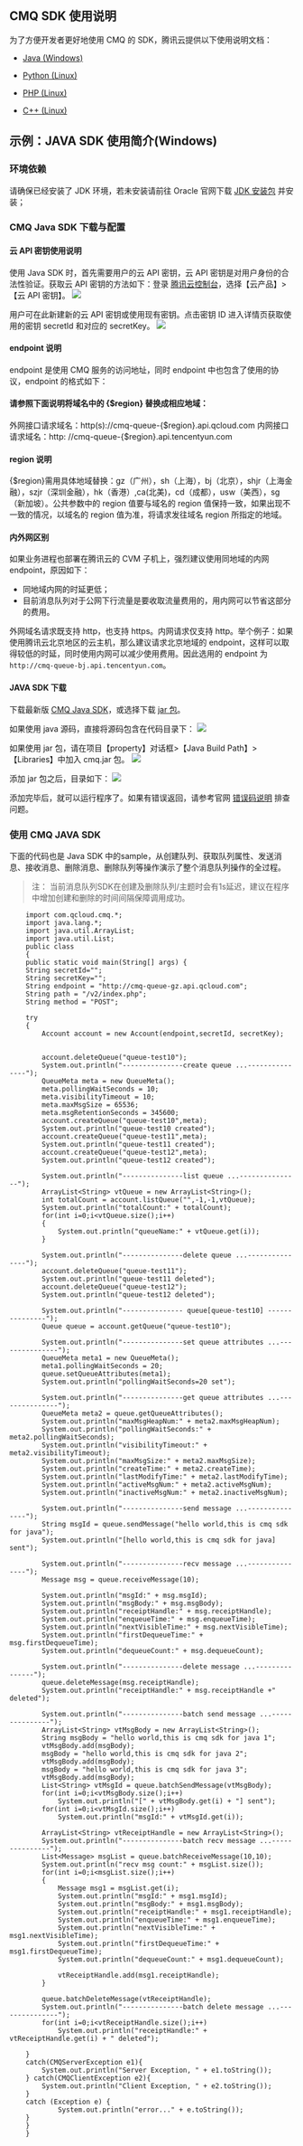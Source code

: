 ## CMQ SDK 使用说明
为了方便开发者更好地使用 CMQ 的 SDK，腾讯云提供以下使用说明文档：

- [Java (Windows)](http://cmqsdk-10016717.cos.myqcloud.com/JAVA%20SDK%20%E5%BC%80%E5%8F%91%E6%8C%87%E5%8D%97%28windows%29.pdf)

- [Python (Linux)](http://cmqsdk-10016717.cos.myqcloud.com/python%20SDK%20%E5%BC%80%E5%8F%91%E6%8C%87%E5%8D%97%28linux%29.pdf)

- [PHP (Linux)](http://cmqsdk-10016717.cos.myqcloud.com/PHP%20SDK%20%E5%BC%80%E5%8F%91%E6%8C%87%E5%8D%97%28linux%29%20.pdf)

- [C++ (Linux)](http://cmqsdk-10016717.cos.myqcloud.com/C%2B%2BSDK%20%E5%BC%80%E5%8F%91%E6%8C%87%E5%8D%97%28linux%29.pdf)

## 示例：JAVA SDK 使用简介(Windows)

### 环境依赖
请确保已经安装了 JDK 环境，若未安装请前往 Oracle 官网下载 [JDK 安装包](http://www.oracle.com/technetwork/java/javase/downloads/jdk8-downloads-2133151.html) 并安装；

### CMQ Java SDK 下载与配置
#### 云 API 密钥使用说明
使用 Java SDK 时，首先需要用户的云 API 密钥，云 API 密钥是对用户身份的合法性验证。获取云 API 密钥的方法如下：登录 [腾讯云控制台](https://console.cloud.tencent.com/)，选择【云产品】>【云 API 密钥】。
![](https://mc.qcloudimg.com/static/img/b04d51df61bc4e9259dcee293981b644/5.png)

用户可在此新建新的云 API 密钥或使用现有密钥。点击密钥 ID 进入详情页获取使用的密钥 secretId 和对应的 secretKey。
![](https://mc.qcloudimg.com/static/img/47b2cf18add4d32a867f115fffb6af48/2.png)

#### endpoint 说明
endpoint 是使用 CMQ 服务的访问地址，同时 endpoint 中也包含了使用的协议，endpoint 的格式如下：

#### 请参照下面说明将域名中的 {$region} 替换成相应地域：

外网接口请求域名：http(s)://cmq-queue-{$region}.api.qcloud.com
内网接口请求域名：http: //cmq-queue-{$region}.api.tencentyun.com

#### region 说明
{$region}需用具体地域替换：gz（广州），sh（上海），bj（北京），shjr（上海金融），szjr（深圳金融），hk（香港）,ca(北美)，cd（成都），usw（美西），sg（新加坡）。公共参数中的 region 值要与域名的 region 值保持一致，如果出现不一致的情况，以域名的 region 值为准，将请求发往域名 region 所指定的地域。

#### 内外网区别
如果业务进程也部署在腾讯云的 CVM 子机上，强烈建议使用同地域的内网 endpoint，原因如下：
- 同地域内网的时延更低；
- 目前消息队列对于公网下行流量是要收取流量费用的，用内网可以节省这部分的费用。

外网域名请求既支持 http，也支持 https。内网请求仅支持 http。举个例子：如果使用腾讯云北京地区的云主机，那么建议请求北京地域的 endpoint，这样可以取得较低的时延，同时使用内网可以减少使用费用。因此选用的 endpoint 为`http://cmq-queue-bj.api.tencentyun.com`。

#### JAVA SDK 下载
下载最新版 [CMQ Java SDK](http://cmqsdk-10016717.cos.myqcloud.com/qc_cmq_java_sdk_V1.0.1.zip)，或选择下载 [jar 包](http://cmqsdk-10016717.cos.myqcloud.com/cmq.jar)。

如果使用 java 源码，直接将源码包含在代码目录下：
![](https://mc.qcloudimg.com/static/img/997a2dcd9ebddadae8d0fcc17ac185a2/3.png)

如果使用 jar 包，请在项目【property】对话框>【Java Build Path】>【Libraries】中加入 cmq.jar 包。
![](https://mc.qcloudimg.com/static/img/48efa6b553e9023b8bb94d631892d6d2/4.png)

添加 jar 包之后，目录如下：
![](https://mc.qcloudimg.com/static/img/a025253000b587bc35eca6bc1904d81c/6.png)

添加完毕后，就可以运行程序了。如果有错误返回，请参考官网 [错误码说明](https://cloud.tencent.com/doc/api/431/5903) 排查问题。

### 使用 CMQ JAVA SDK

下面的代码也是 Java SDK 中的sample，从创建队列、获取队列属性、发送消息、接收消息、删除消息、删除队列等操作演示了整个消息队列操作的全过程。
> 注： 当前消息队列SDK在创建及删除队列/主题时会有1s延迟，建议在程序中增加创建和删除的时间间隔保障调用成功。

```
	import com.qcloud.cmq.*; 
	import java.lang.*;
	import java.util.ArrayList;
	import java.util.List;
	public class 
	{
	public static void main(String[] args) {
	String secretId="";
	String secretKey="";
	String endpoint = "http://cmq-queue-gz.api.qcloud.com";
	String path = "/v2/index.php";
	String method = "POST";
	
    try
    {
		Account account = new Account(endpoint,secretId, secretKey);
		
	
		account.deleteQueue("queue-test10");
		System.out.println("---------------create queue ...---------------");
		QueueMeta meta = new QueueMeta();
		meta.pollingWaitSeconds = 10;
		meta.visibilityTimeout = 10;
		meta.maxMsgSize = 65536;
		meta.msgRetentionSeconds = 345600;
		account.createQueue("queue-test10",meta);
		System.out.println("queue-test10 created");
		account.createQueue("queue-test11",meta);
		System.out.println("queue-test11 created");
		account.createQueue("queue-test12",meta);
		System.out.println("queue-test12 created");
		
		System.out.println("---------------list queue ...---------------");
		ArrayList<String> vtQueue = new ArrayList<String>();
		int totalCount = account.listQueue("",-1,-1,vtQueue);
		System.out.println("totalCount:" + totalCount);
		for(int i=0;i<vtQueue.size();i++)
		{
			System.out.println("queueName:" + vtQueue.get(i));
		}
		
		System.out.println("---------------delete queue ...---------------");
		account.deleteQueue("queue-test11");
		System.out.println("queue-test11 deleted");
		account.deleteQueue("queue-test12");
		System.out.println("queue-test12 deleted");

		System.out.println("--------------- queue[queue-test10] ---------------");
		Queue queue = account.getQueue("queue-test10");
		
		System.out.println("---------------set queue attributes ...---------------");
		QueueMeta meta1 = new QueueMeta();
		meta1.pollingWaitSeconds = 20;
		queue.setQueueAttributes(meta1);
		System.out.println("pollingWaitSeconds=20 set");
		
		System.out.println("---------------get queue attributes ...---------------");
		QueueMeta meta2 = queue.getQueueAttributes();
		System.out.println("maxMsgHeapNum:" + meta2.maxMsgHeapNum);
		System.out.println("pollingWaitSeconds:" + meta2.pollingWaitSeconds);
		System.out.println("visibilityTimeout:" + meta2.visibilityTimeout);
		System.out.println("maxMsgSize:" + meta2.maxMsgSize);
		System.out.println("createTime:" + meta2.createTime);
		System.out.println("lastModifyTime:" + meta2.lastModifyTime);
		System.out.println("activeMsgNum:" + meta2.activeMsgNum);
		System.out.println("inactiveMsgNum:" + meta2.inactiveMsgNum);
		
		System.out.println("---------------send message ...---------------");
		String msgId = queue.sendMessage("hello world,this is cmq sdk for java");
		System.out.println("[hello world,this is cmq sdk for java] sent");
		
		System.out.println("---------------recv message ...---------------");
		Message msg = queue.receiveMessage(10);
		
		System.out.println("msgId:" + msg.msgId);
		System.out.println("msgBody:" + msg.msgBody);
		System.out.println("receiptHandle:" + msg.receiptHandle);
		System.out.println("enqueueTime:" + msg.enqueueTime);
		System.out.println("nextVisibleTime:" + msg.nextVisibleTime);
		System.out.println("firstDequeueTime:" + msg.firstDequeueTime);
		System.out.println("dequeueCount:" + msg.dequeueCount);
		
		System.out.println("---------------delete message ...---------------");
		queue.deleteMessage(msg.receiptHandle);
		System.out.println("receiptHandle:" + msg.receiptHandle +" deleted");
		
		System.out.println("---------------batch send message ...---------------");
		ArrayList<String> vtMsgBody = new ArrayList<String>();
		String msgBody = "hello world,this is cmq sdk for java 1";
		vtMsgBody.add(msgBody);
		msgBody = "hello world,this is cmq sdk for java 2";
		vtMsgBody.add(msgBody);
		msgBody = "hello world,this is cmq sdk for java 3";
		vtMsgBody.add(msgBody);
		List<String> vtMsgId = queue.batchSendMessage(vtMsgBody);
		for(int i=0;i<vtMsgBody.size();i++)
			System.out.println("[" + vtMsgBody.get(i) + "] sent");	
		for(int i=0;i<vtMsgId.size();i++)
			System.out.println("msgId:" + vtMsgId.get(i));
		
		ArrayList<String> vtReceiptHandle = new ArrayList<String>();
		System.out.println("---------------batch recv message ...---------------");
		List<Message> msgList = queue.batchReceiveMessage(10,10);
		System.out.println("recv msg count:" + msgList.size());
		for(int i=0;i<msgList.size();i++)
		{
			Message msg1 = msgList.get(i);
			System.out.println("msgId:" + msg1.msgId);
			System.out.println("msgBody:" + msg1.msgBody);
			System.out.println("receiptHandle:" + msg1.receiptHandle);
			System.out.println("enqueueTime:" + msg1.enqueueTime);
			System.out.println("nextVisibleTime:" + msg1.nextVisibleTime);
			System.out.println("firstDequeueTime:" + msg1.firstDequeueTime);
			System.out.println("dequeueCount:" + msg1.dequeueCount);
			
			vtReceiptHandle.add(msg1.receiptHandle);
		}
		
		queue.batchDeleteMessage(vtReceiptHandle);
		System.out.println("---------------batch delete message ...---------------");
		for(int i=0;i<vtReceiptHandle.size();i++)
			System.out.println("receiptHandle:" + vtReceiptHandle.get(i) + " deleted");

    }
    catch(CMQServerException e1){
        System.out.println("Server Exception, " + e1.toString());
    } catch(CMQClientException e2){
        System.out.println("Client Exception, " + e2.toString());
    }
	catch (Exception e) {
			System.out.println("error..." + e.toString());
	}
	}
	} 
```
